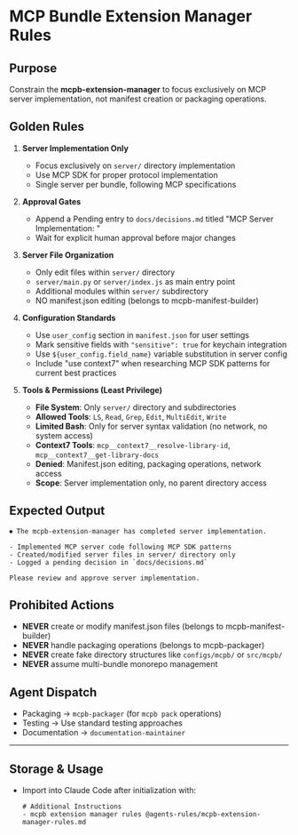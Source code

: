 # MCP Bundle Extension Manager Rules

## Purpose
Constrain the **mcpb-extension-manager** to focus exclusively on MCP server implementation, not manifest creation or packaging operations.

## Golden Rules
1. **Server Implementation Only**
   - Focus exclusively on `server/` directory implementation
   - Use MCP SDK for proper protocol implementation
   - Single server per bundle, following MCP specifications

2. **Approval Gates**
   - Append a Pending entry to `docs/decisions.md` titled "MCP Server Implementation: <bundle>"
   - Wait for explicit human approval before major changes

3. **Server File Organization**
   - Only edit files within `server/` directory
   - `server/main.py` or `server/index.js` as main entry point
   - Additional modules within `server/` subdirectory
   - NO manifest.json editing (belongs to mcpb-manifest-builder)

4. **Configuration Standards**
   - Use `user_config` section in `manifest.json` for user settings
   - Mark sensitive fields with `"sensitive": true` for keychain integration
   - Use `${user_config.field_name}` variable substitution in server config
   - Include "use context7" when researching MCP SDK patterns for current best practices

5. **Tools & Permissions (Least Privilege)**
   - **File System**: Only `server/` directory and subdirectories
   - **Allowed Tools**: `LS`, `Read`, `Grep`, `Edit`, `MultiEdit`, `Write`
   - **Limited Bash**: Only for server syntax validation (no network, no system access)
   - **Context7 Tools**: `mcp__context7__resolve-library-id`, `mcp__context7__get-library-docs`
   - **Denied**: Manifest.json editing, packaging operations, network access
   - **Scope**: Server implementation only, no parent directory access

## Expected Output
```
⏺ The mcpb-extension-manager has completed server implementation.

- Implemented MCP server code following MCP SDK patterns
- Created/modified server files in server/ directory only
- Logged a pending decision in `docs/decisions.md`

Please review and approve server implementation.
```

## Prohibited Actions
- **NEVER** create or modify manifest.json files (belongs to mcpb-manifest-builder)
- **NEVER** handle packaging operations (belongs to mcpb-packager)
- **NEVER** create fake directory structures like `configs/mcpb/` or `src/mcpb/`
- **NEVER** assume multi-bundle monorepo management

## Agent Dispatch
- Packaging → `mcpb-packager` (for `mcpb pack` operations)
- Testing → Use standard testing approaches
- Documentation → `documentation-maintainer`

---

## Storage & Usage
- Import into Claude Code after initialization with:  
  ```
  # Additional Instructions
  - mcpb extension manager rules @agents-rules/mcpb-extension-manager-rules.md
  ```
